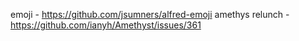
emoji - https://github.com/jsumners/alfred-emoji 
amethys relunch - https://github.com/ianyh/Amethyst/issues/361
